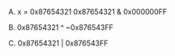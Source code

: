 A.  x = 0x87654321
    0x87654321 &  0x000000FF

B.  0x87654321 ^ ~0x876543FF

C.  0x87654321 |  0x876543FF